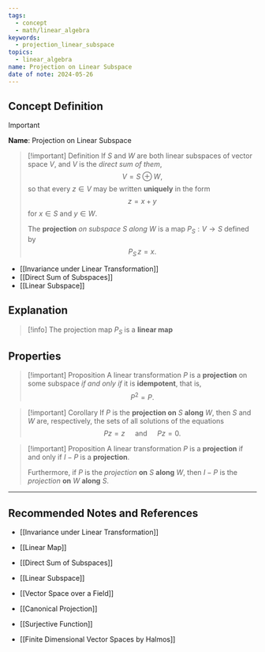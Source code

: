 ```yaml
---
tags:
  - concept
  - math/linear_algebra
keywords:
  - projection_linear_subspace
topics:
  - linear_algebra
name: Projection on Linear Subspace
date of note: 2024-05-26
---
```


## Concept Definition

>[!important]
>**Name**: Projection on Linear Subspace


>[!important] Definition
>If $S$ and $W$ are both linear subspaces of vector space $V$, and $V$ is the *direct sum of them*, 
>$$
>V = S \oplus W,
>$$
>so that every $z\in V$ may be written **uniquely** in the form $$z = x + y$$ for $x\in S$ and $y\in W$.
>
>The **projection** *on subspace* $S$ *along* $W$ is a map $P_{S}: V\to S$ defined by
>$$
>P_{S}\,z = x.  
>$$

- [[Invariance under Linear Transformation]]
- [[Direct Sum of Subspaces]]
- [[Linear Subspace]]


## Explanation

>[!info]
>The projection map $P_{S}$ is a **linear map**


## Properties

>[!important] Proposition
>A linear transformation $P$ is a **projection** on some subspace *if and only if* it is **idempotent**, that is, $$P^2 =P.$$

>[!important] Corollary
>If $P$ is the **projection on** $S$ **along** $W$, then $S$ and $W$ are, respectively, the sets of all solutions of the equations
>$$
>Pz = z \quad \text{ and } \quad Pz = 0.
>$$

>[!important] Proposition
>A linear transformation $P$ is a **projection**  if and only if $I- P$ is a **projection**.
>
>Furthermore, if $P$ is the *projection* **on** $S$ **along** $W$, then $I - P$ is the *projection* **on** $W$ **along** $S$.




-----------
##  Recommended Notes and References

- [[Invariance under Linear Transformation]]
- [[Linear Map]]

- [[Direct Sum of Subspaces]]
- [[Linear Subspace]]
- [[Vector Space over a Field]]


- [[Canonical Projection]]
- [[Surjective Function]]

- [[Finite Dimensional Vector Spaces by Halmos]]